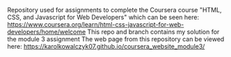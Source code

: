 Repository used for assignments to complete the Coursera course "HTML, CSS, and Javascript for Web Developers" which can be seen here: https://www.coursera.org/learn/html-css-javascript-for-web-developers/home/welcome
This repo and branch contains my solution for the module 3 assignment
The web page from this repository can be viewed here: https://karolkowalczyk07.github.io/coursera_website_module3/
